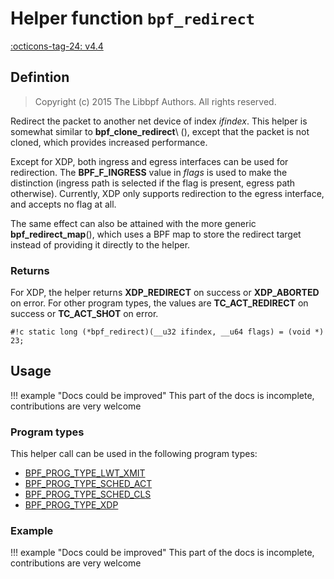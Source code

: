# Helper function `bpf_redirect`

<!-- [FEATURE_TAG](bpf_redirect) -->
[:octicons-tag-24: v4.4](https://github.com/torvalds/linux/commit/27b29f63058d26c6c1742f1993338280d5a41dc6)
<!-- [/FEATURE_TAG] -->

## Defintion

> Copyright (c) 2015 The Libbpf Authors. All rights reserved.


<!-- [HELPER_FUNC_DEF] -->
Redirect the packet to another net device of index _ifindex_. This helper is somewhat similar to **bpf_clone_redirect**\ (), except that the packet is not cloned, which provides increased performance.

Except for XDP, both ingress and egress interfaces can be used for redirection. The **BPF_F_INGRESS** value in _flags_ is used to make the distinction (ingress path is selected if the flag is present, egress path otherwise). Currently, XDP only supports redirection to the egress interface, and accepts no flag at all.

The same effect can also be attained with the more generic **bpf_redirect_map**(), which uses a BPF map to store the redirect target instead of providing it directly to the helper.

### Returns

For XDP, the helper returns **XDP_REDIRECT** on success or **XDP_ABORTED** on error. For other program types, the values are **TC_ACT_REDIRECT** on success or **TC_ACT_SHOT** on error.

`#!c static long (*bpf_redirect)(__u32 ifindex, __u64 flags) = (void *) 23;`
<!-- [/HELPER_FUNC_DEF] -->

## Usage

!!! example "Docs could be improved"
    This part of the docs is incomplete, contributions are very welcome

### Program types

This helper call can be used in the following program types:

<!-- DO NOT EDIT MANUALLY -->
<!-- [HELPER_FUNC_PROG_REF] -->
 * [BPF_PROG_TYPE_LWT_XMIT](../program-type/BPF_PROG_TYPE_LWT_XMIT.md)
 * [BPF_PROG_TYPE_SCHED_ACT](../program-type/BPF_PROG_TYPE_SCHED_ACT.md)
 * [BPF_PROG_TYPE_SCHED_CLS](../program-type/BPF_PROG_TYPE_SCHED_CLS.md)
 * [BPF_PROG_TYPE_XDP](../program-type/BPF_PROG_TYPE_XDP.md)
<!-- [/HELPER_FUNC_PROG_REF] -->

### Example

!!! example "Docs could be improved"
    This part of the docs is incomplete, contributions are very welcome
